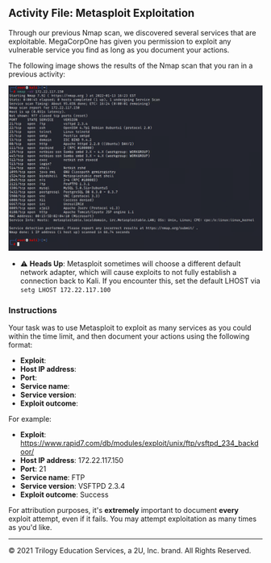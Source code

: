 ## Activity File: Metasploit Exploitation

Through our previous Nmap scan, we discovered several services that are exploitable. MegaCorpOne has given you permission to exploit any vulnerable service you find as long as you document your actions. 

The following image shows the results of the Nmap scan that you ran in a previous activity: 

![A screenshot depicts the results of the Nmap scan.](../../../images/scanresults.PNG)

- :warning: **Heads Up**: Metasploit sometimes will choose a different default network adapter, which will cause exploits to not fully establish a connection back to Kali. If you encounter this, set the default LHOST via `setg LHOST 172.22.117.100`

### Instructions

Your task was to use Metasploit to exploit as many services as you could within the time limit, and then document your actions using the following format:

- **Exploit**:
- **Host IP address**:
- **Port**:
- **Service name**:
- **Service version**:
- **Exploit outcome**:

For example:

- **Exploit**: https://www.rapid7.com/db/modules/exploit/unix/ftp/vsftpd_234_backdoor/
- **Host IP address**: 172.22.117.150
- **Port**: 21
- **Service name**: FTP
- **Service version**: VSFTPD 2.3.4
- **Exploit outcome**: Success

For attribution purposes, it's **extremely** important to document **every** exploit attempt, even if it fails. You may attempt exploitation as many times as you'd like.

---
© 2021 Trilogy Education Services, a 2U, Inc. brand. All Rights Reserved.




